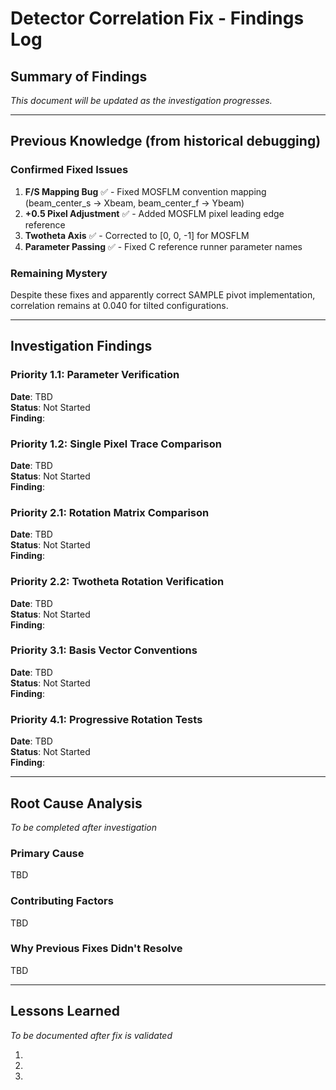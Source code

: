# Detector Correlation Fix - Findings Log

## Summary of Findings

*This document will be updated as the investigation progresses.*

---

## Previous Knowledge (from historical debugging)

### Confirmed Fixed Issues
1. **F/S Mapping Bug** ✅ - Fixed MOSFLM convention mapping (beam_center_s → Xbeam, beam_center_f → Ybeam)
2. **+0.5 Pixel Adjustment** ✅ - Added MOSFLM pixel leading edge reference
3. **Twotheta Axis** ✅ - Corrected to [0, 0, -1] for MOSFLM
4. **Parameter Passing** ✅ - Fixed C reference runner parameter names

### Remaining Mystery
Despite these fixes and apparently correct SAMPLE pivot implementation, correlation remains at 0.040 for tilted configurations.

---

## Investigation Findings

### Priority 1.1: Parameter Verification
**Date**: TBD  
**Status**: Not Started  
**Finding**: 

### Priority 1.2: Single Pixel Trace Comparison  
**Date**: TBD  
**Status**: Not Started  
**Finding**:

### Priority 2.1: Rotation Matrix Comparison
**Date**: TBD  
**Status**: Not Started  
**Finding**:

### Priority 2.2: Twotheta Rotation Verification
**Date**: TBD  
**Status**: Not Started  
**Finding**:

### Priority 3.1: Basis Vector Conventions
**Date**: TBD  
**Status**: Not Started  
**Finding**:

### Priority 4.1: Progressive Rotation Tests
**Date**: TBD  
**Status**: Not Started  
**Finding**:

---

## Root Cause Analysis

*To be completed after investigation*

### Primary Cause
TBD

### Contributing Factors
TBD

### Why Previous Fixes Didn't Resolve
TBD

---

## Lessons Learned

*To be documented after fix is validated*

1. 
2. 
3.